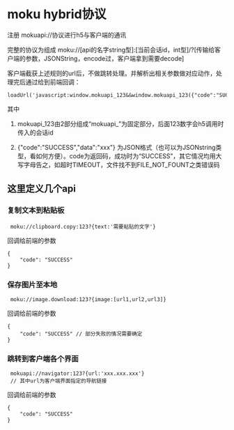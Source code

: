 # moku hybrid协议

注册 mokuapi://协议进行h5与客户端的通讯

完整的协议为组成
moku://[api的名字string型]:[当前会话id，int型]/?[传输给客户端的参数，JSONString，encode过，客户端拿到需要decode]

客户端截获上述规则的url后，不做跳转处理。并解析出相关参数做对应动作，处理完后通过给到前端回调：
```
loadUrl('javascript:window.mokuapi_123&&window.mokuapi_123({"code":"SUCCESS","data":"xxx"})');
```
其中 
1. mokuapi_123由2部分组成“mokuapi_”为固定部分，后面123数字会h5调用时传入的会话id

2. {"code":"SUCCESS","data":"xxx"} 为JSON格式（也可以为JSONstring类型，看如何方便）。code为返回码，成功时为“SUCCESS”，其它情况均用大写字母告之，如超时TIMEOUT，文件找不到FILE_NOT_FOUNT之类错误码

## 这里定义几个api

### 复制文本到粘贴板

```
 moku://clipboard.copy:123?{text:'需要粘贴的文字'}
```

回调给前端的参数
```
{
    "code": "SUCCESS"
}
```


### 保存图片至本地

```
 moku://image.download:123?{image:[url1,url2,url3]}
```

回调给前端的参数
```
{
    "code": "SUCCESS" // 部分失败的情况需要确定
}
```

### 跳转到客户端各个界面

```
 mokuapi://navigator:123?{url:'xxx.xxx.xxx'}
 // 其中url为客户端界面指定的导航链接
```

回调给前端的参数
```
{
    "code": "SUCCESS" 
}
```

### 

